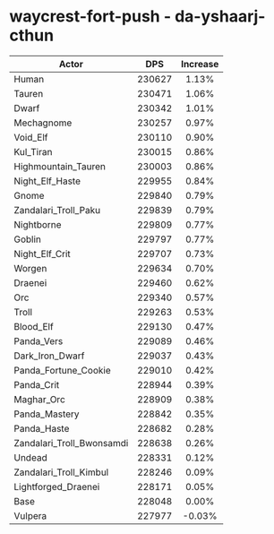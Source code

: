 # waycrest-fort-push - da-yshaarj-cthun
| Actor | DPS | Increase |
|---|:---:|:---:|
|Human|230627|1.13%|
|Tauren|230471|1.06%|
|Dwarf|230342|1.01%|
|Mechagnome|230257|0.97%|
|Void_Elf|230110|0.90%|
|Kul_Tiran|230015|0.86%|
|Highmountain_Tauren|230003|0.86%|
|Night_Elf_Haste|229955|0.84%|
|Gnome|229840|0.79%|
|Zandalari_Troll_Paku|229839|0.79%|
|Nightborne|229809|0.77%|
|Goblin|229797|0.77%|
|Night_Elf_Crit|229707|0.73%|
|Worgen|229634|0.70%|
|Draenei|229460|0.62%|
|Orc|229340|0.57%|
|Troll|229263|0.53%|
|Blood_Elf|229130|0.47%|
|Panda_Vers|229089|0.46%|
|Dark_Iron_Dwarf|229037|0.43%|
|Panda_Fortune_Cookie|229010|0.42%|
|Panda_Crit|228944|0.39%|
|Maghar_Orc|228909|0.38%|
|Panda_Mastery|228842|0.35%|
|Panda_Haste|228682|0.28%|
|Zandalari_Troll_Bwonsamdi|228638|0.26%|
|Undead|228331|0.12%|
|Zandalari_Troll_Kimbul|228246|0.09%|
|Lightforged_Draenei|228171|0.05%|
|Base|228048|0.00%|
|Vulpera|227977|-0.03%|
